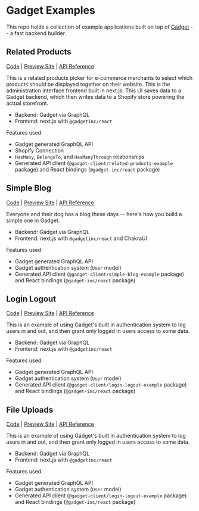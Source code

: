 # Gadget Examples

This repo holds a collection of example applications built on top of [Gadget](https://gadget.dev) -- a fast backend builder.

## Related Products

[Code](https://github.com/gadget-inc/examples/tree/main/packages/related-products) | [Preview Site](https://gadget-related-products.vercel.app/) | [API Reference](https://docs.gadget.dev/api/related-products-example)

This is a related products picker for e-commerce merchants to select which products should be displayed together on their website.
This is the administration interface frontend built in next.js. This UI saves data to a Gadget backend, which then writes data to a Shopify store powering the actual storefront.

- Backend: Gadget via GraphQL
- Frontend: next.js with `@gadgetinc/react`

Features used:

- Gadget generated GraphQL API
- Shopify Connection
- `HasMany`, `BelongsTo`, and `HasManyThrough` relationships
- Generated API client (`@gadget-client/related-products-example` package) and React bindings (`@gadget-inc/react` package)

## Simple Blog

[Code](https://github.com/gadget-inc/examples/tree/main/packages/simple-blog) | [Preview Site](https://gadget-blog-example.vercel.app/) | [API Reference](https://docs.gadget.dev/api/simple-blog-example)

Everyone and their dog has a blog these days -- here's how you build a simple one in Gadget.

- Backend: Gadget via GraphQL
- Frontend: next.js with `@gadgetinc/react` and ChakraUI

Features used:

- Gadget generated GraphQL API
- Gadget authentication system (`User` model)
- Generated API client (`@gadget-client/simple-blog-example` package) and React bindings (`@gadget-inc/react` package)

## Login Logout

[Code](https://github.com/gadget-inc/examples/tree/main/packages/login-logout) | [Preview Site](https://gadget-login-logout.vercel.app/) | [API Reference](https://docs.gadget.dev/api/login-logout-example)

This is an example of using Gadget's built in authentication system to log users in and out, and then grant only logged in users access to some data.

- Backend: Gadget via GraphQL
- Frontend: next.js with `@gadgetinc/react`

Features used:

- Gadget generated GraphQL API
- Gadget authentication system (`User` model)
- Generated API client (`@gadget-client/login-logout-example` package) and React bindings (`@gadget-inc/react` package)

## File Uploads

[Code](https://github.com/gadget-inc/examples/tree/main/packages/file-uploads) | [Preview Site](https://gadget-file-uploads-example.vercel.app/) | [API Reference](https://docs.gadget.dev/api/files-example)

This is an example of using Gadget's built in authentication system to log users in and out, and then grant only logged in users access to some data.

- Backend: Gadget via GraphQL
- Frontend: next.js with `@gadgetinc/react`

Features used:

- Gadget generated GraphQL API
- Gadget authentication system (`User` model)
- Generated API client (`@gadget-client/login-logout-example` package) and React bindings (`@gadget-inc/react` package)
